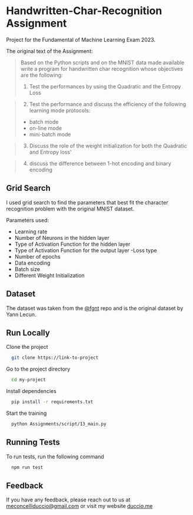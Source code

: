 # Handwritten-Char-Recognition Assignment
Project for the Fundamental of Machine Learning Exam 2023.

The original text of the Assignment:

> Based on the Python scripts and on the MNIST data made available write a program for handwritten char recognition whose objectives are the following:
>
> 1. Test the performances by using the Quadratic and the Entropy Loss

> 2.  Test the performance and discuss the efficiency of the following learning mode protocols:
>
> - batch mode
> - on-line mode
> - mini-batch mode

> 3.  Discuss the role of the weight initialization for both the Quadratic and Entropy loss'

> 4. discuss the difference between 1-hot encoding and binary encoding

## Grid Search

I used grid search to find the parameters that best fit the character recognition problem with the original MNIST dataset.

Parameters used:

- Learning rate
- Number of Neurons in the hidden layer
- Type of Activation Function for the hidden layer
- Type of Activation Function for the output layer
-Loss type
- Number of epochs
- Data encoding
- Batch size
- Different Weight Initialization

## Dataset

The dataset was taken from the [@fgnt](https://github.com/fgnt/mnist) repo and is the original dataset by Yann Lecun.

## Run Locally

Clone the project

```bash
  git clone https://link-to-project
```

Go to the project directory

```bash
  cd my-project
```

Install dependencies

```bash
  pip install -r requirements.txt
```

Start the training

```bash
  python Assignments/script/13_main.py
```

## Running Tests

To run tests, run the following command

```bash
  npm run test
```

## Feedback

If you have any feedback, please reach out to us at meconcelliduccio@gmail.com or visit my website [duccio.me](http://www.duccio.me)
